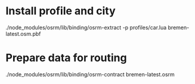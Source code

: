 # Install profile and city
./node_modules/osrm/lib/binding/osrm-extract -p profiles/car.lua bremen-latest.osm.pbf

# Prepare data for routing
./node_modules/osrm/lib/binding/osrm-contract bremen-latest.osrm